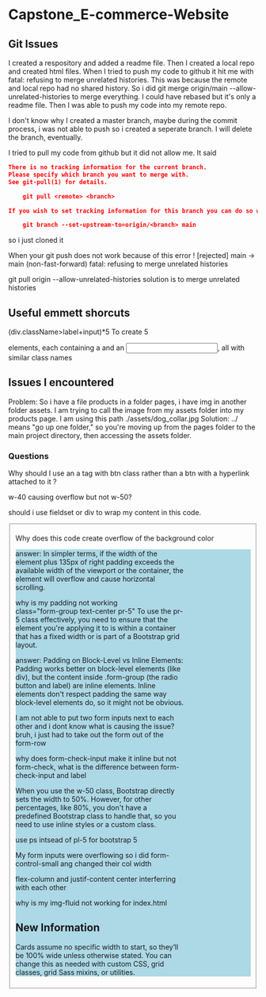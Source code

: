 # Capstone_E-commerce-Website



## Git Issues
I created a respository and added a readme file. Then I created a local repo and created html files. When I tried to push my code to github it hit me with fatal: refusing to merge unrelated histories. This was because the remote and local repo had no shared history. So i did git merge origin/main --allow-unrelated-histories to merge everything. I could have rebased but it's only a readme file. Then I was able to push my code into my remote repo. 

I don't know why I created a master branch, maybe during the commit process, i was not able to push so i created a seperate branch. I will delete the branch, eventually. 

I tried to pull my code from github but it did not allow me. It said 
```json
There is no tracking information for the current branch.
Please specify which branch you want to merge with.
See git-pull(1) for details.

    git pull <remote> <branch>

If you wish to set tracking information for this branch you can do so with:

    git branch --set-upstream-to=origin/<branch> main
```
so i just cloned it

When your git push does not work because of this error
! [rejected]        main -> main (non-fast-forward)
fatal: refusing to merge unrelated histories

git pull origin <branch-name> --allow-unrelated-histories
solution is to merge unrelated histories 

## Useful emmett shorcuts 
(div.className>label+input)*5
To create 5 <div> elements, each containing a <label> and an <input>, all with similar class names

## Issues I encountered 
Problem: So i have a file products in a folder pages, i have img in another folder assets. I am trying to call the image from my assets folder into my products page. I am using this path  ./assets/dog_collar.jpg
Solution:  ../ means "go up one folder," so you're moving up from the pages folder to the main project directory, then accessing the assets folder.


### Questions

Why should I use an a tag with btn class rather than a btn with a hyperlink attached to it ? 

w-40 causing overflow but not w-50? 

should i use fieldset or div to wrap my content in this code. <fieldset>

Why does this code create overflow of the background color          
 <div class="form-group text-center my-2"  style="background: lightblue; padding-right:135px;">
answer: In simpler terms, if the width of the element plus 135px of right padding exceeds the available width of the viewport or the container, the element will overflow and cause horizontal scrolling.

why is my padding not working               
class="form-group text-center pr-5"
To use the pr-5 class effectively, you need to ensure that the element you're applying it to is within a container that has a fixed width or is part of a Bootstrap grid layout.

answer: Padding on Block-Level vs Inline Elements: Padding works better on block-level elements (like div), but the content inside .form-group (the radio button and label) are inline elements. Inline elements don't respect padding the same way block-level elements do, so it might not be obvious.

I am not able to put two form inputs next to each other and i dont know what is causing the issue?
bruh, i just had to take out the form out of the form-row

why does form-check-input make it inline but not form-check, what is the difference between form-check-input and label

When you use the w-50 class, Bootstrap directly sets the width to 50%. However, for other percentages, like 80%, you don't have a predefined Bootstrap class to handle that, so you need to use inline styles or a custom class.

use ps intsead of pl-5 for bootstrap 5

My form inputs were overflowing so i did form-control-small ang changed their col width

flex-column and justif-content center interferring with each other 

why is my img-fluid not working for index.html

## New Information

Cards assume no specific width to start, so they’ll be 100% wide unless otherwise stated. You can change this as needed with custom CSS, grid classes, grid Sass mixins, or utilities.

